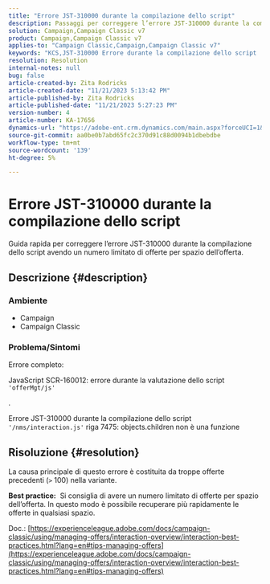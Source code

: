 ```yaml
---
title: "Errore JST-310000 durante la compilazione dello script"
description: Passaggi per correggere l’errore JST-310000 durante la compilazione dello script.
solution: Campaign,Campaign Classic v7
product: Campaign,Campaign Classic v7
applies-to: "Campaign Classic,Campaign,Campaign Classic v7"
keywords: "KCS,JST-310000 Errore durante la compilazione dello script '/nms/interaction.js' riga 7475: objects.children non è una funzione"
resolution: Resolution
internal-notes: null
bug: false
article-created-by: Zita Rodricks
article-created-date: "11/21/2023 5:13:42 PM"
article-published-by: Zita Rodricks
article-published-date: "11/21/2023 5:27:23 PM"
version-number: 4
article-number: KA-17656
dynamics-url: "https://adobe-ent.crm.dynamics.com/main.aspx?forceUCI=1&pagetype=entityrecord&etn=knowledgearticle&id=b8a57d4e-9188-ee11-8179-6045bd006295"
source-git-commit: aa0be0b7abd65fc2c370d91c88d0094b1dbebdbe
workflow-type: tm+mt
source-wordcount: '139'
ht-degree: 5%

---
```


# Errore JST-310000 durante la compilazione dello script


Guida rapida per correggere l’errore JST-310000 durante la compilazione dello script avendo un numero limitato di offerte per spazio dell’offerta.

## Descrizione {#description}


### <b>Ambiente</b>

- Campaign
- Campaign Classic




### <b>Problema/Sintomi</b>

Errore completo:

JavaScript SCR-160012: errore durante la valutazione dello script `'offerMgt/js'`

.

Errore JST-310000 durante la compilazione dello script `'/nms/interaction.js'` riga 7475: objects.children non è una funzione


## Risoluzione {#resolution}


La causa principale di questo errore è costituita da troppe offerte precedenti (`>` 100) nella variante.

<b>Best practice:</b>  Si consiglia di avere un numero limitato di offerte per spazio dell’offerta. In questo modo è possibile recuperare più rapidamente le offerte in qualsiasi spazio.

Doc.: [https://experienceleague.adobe.com/docs/campaign-classic/using/managing-offers/interaction-overview/interaction-best-practices.html?lang=en#tips-managing-offers](https://experienceleague.adobe.com/docs/campaign-classic/using/managing-offers/interaction-overview/interaction-best-practices.html?lang=en#tips-managing-offers)
